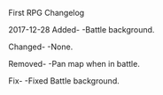 First RPG Changelog

2017-12-28
Added-
-Battle background.

Changed-
-None.

Removed-
-Pan map when in battle.

Fix-
-Fixed Battle background.
